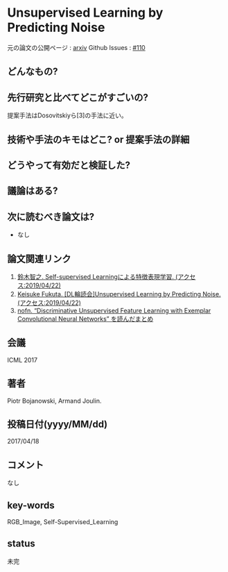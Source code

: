 # Unsupervised Learning by Predicting Noise

元の論文の公開ページ : [arxiv](https://arxiv.org/abs/1704.05310)
Github Issues : [#110](https://github.com/Obarads/obarads.github.io/issues/110)

## どんなもの?


## 先行研究と比べてどこがすごいの?
提案手法はDosovitskiyら[3]の手法に近い。

## 技術や手法のキモはどこ? or 提案手法の詳細

## どうやって有効だと検証した?

## 議論はある?

## 次に読むべき論文は?
- なし

## 論文関連リンク
1. [鈴⽊智之. Self-supervised Learningによる特徴表現学習. (アクセス:2019/04/22)](http://hirokatsukataoka.net/temp/cvpaper.challenge/SSL_0929_final.pdf)
2. [Keisuke Fukuta. [DL輪読会]Unsupervised Learning by Predicting Noise. (アクセス:2019/04/22)](https://www.slideshare.net/DeepLearningJP2016/dlunsupervised-learning-by-predicting-noise)
3. [nofn. “Discriminative Unsupervised Feature Learning with Exemplar Convolutional Neural Networks” を読んだまとめ](http://nofn.tumblr.com/)

## 会議
ICML 2017

## 著者
Piotr Bojanowski, Armand Joulin.

## 投稿日付(yyyy/MM/dd)
2017/04/18

## コメント
なし

## key-words
RGB_Image, Self-Supervised_Learning

## status
未完
